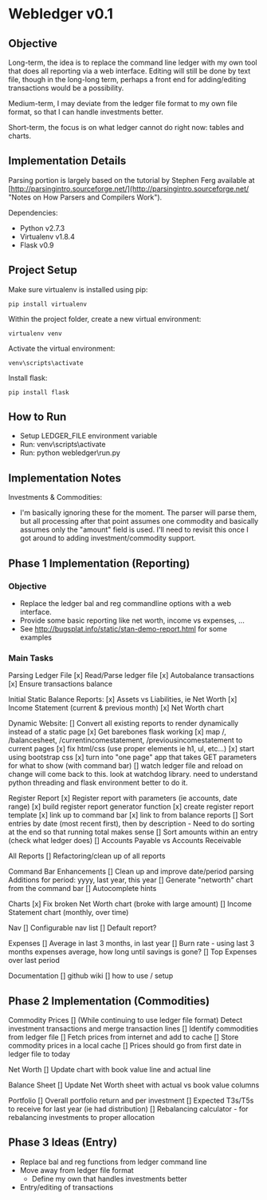 Webledger v0.1
==============

Objective
---------

Long-term, the idea is to replace the command line ledger with my own tool that
does all reporting via a web interface. Editing will still be done by text file,
though in the long-long term, perhaps a front end for adding/editing 
transactions would be a possibility.

Medium-term, I may deviate from the ledger file format to my own file format,
so that I can handle investments better.

Short-term, the focus is on what ledger cannot do right now: tables and charts.


Implementation Details
----------------------

Parsing portion is largely based on the tutorial by Stephen Ferg available at
[http://parsingintro.sourceforge.net/](http://parsingintro.sourceforge.net/ 
"Notes on How Parsers and Compilers Work").

Dependencies:

*	Python v2.7.3
*	Virtualenv v1.8.4
*	Flask v0.9


Project Setup
-------------

Make sure virtualenv is installed using pip:

	pip install virtualenv

Within the project folder, create a new virtual environment:

	virtualenv venv

Activate the virtual environment:

	venv\scripts\activate

Install flask:

	pip install flask


How to Run
----------

*	Setup LEDGER_FILE environment variable
*	Run: venv\scripts\activate
*	Run: python webledger\run.py


Implementation Notes
--------------------

Investments & Commodities:
*	I'm basically ignoring these for the moment. The parser will parse them,
but all processing after that point assumes one commodity and basically assumes
only the "amount" field is used. I'll need to revisit this once I got around
to adding investment/commodity support.



Phase 1 Implementation (Reporting)
----------------------

### Objective

*	Replace the ledger bal and reg commandline options with a web interface.
*	Provide some basic reporting like net worth, income vs expenses, ...
*	See http://bugsplat.info/static/stan-demo-report.html for some examples

### Main Tasks

Parsing Ledger File
[x] Read/Parse ledger file
[x] Autobalance transactions
[x] Ensure transactions balance

Initial Static Balance Reports:
[x] Assets vs Liabilities, ie Net Worth
[x] Income Statement (current & previous month)
[x] Net Worth chart

Dynamic Website:
[] Convert all existing reports to render dynamically instead of a static page
	[x] Get barebones flask working
	[x] map /, /balancesheet, /currentincomestatement, /previousincomestatement to current pages
	[x] fix html/css (use proper elements ie h1, ul, etc...)
	[x] start using bootstrap css
	[x] turn into "one page" app that takes GET parameters for what to show (with command bar)
	[] watch ledger file and reload on change
		will come back to this. look at watchdog library. need to understand python threading and flask environment better to do it.

Register Report
[x] Register report with parameters (ie accounts, date range)
	[x] build register report generator function
	[x] create register report template
	[x] link up to command bar
	[x] link to from balance reports
[] Sort entries by date (most recent first), then by description
	- Need to do sorting at the end so that running total makes sense
[] Sort amounts within an entry (check what ledger does)
[] Accounts Payable vs Accounts Receivable

All Reports
[] Refactoring/clean up of all reports

Command Bar Enhancements
[] Clean up and improve date/period parsing
	Additions for period: yyyy, last year, this year
[] Generate "networth" chart from the command bar
[] Autocomplete hints

Charts
[x] Fix broken Net Worth chart (broke with large amount)
[] Income Statement chart (monthly, over time)

Nav
[] Configurable nav list
[] Default report?

Expenses
[] Average in last 3 months, in last year
[] Burn rate - using last 3 months expenses average, how long until savings is gone?
[] Top Expenses over last period

Documentation
[] github wiki
	[] how to use / setup


Phase 2 Implementation (Commodities)
----------------------

Commodity Prices
[] (While continuing to use ledger file format) Detect investment transactions and merge transaction lines
[] Identify commodities from ledger file
[] Fetch prices from internet and add to cache
	[] Store commodity prices in a local cache
	[] Prices should go from first date in ledger file to today

Net Worth
[] Update chart with book value line and actual line

Balance Sheet
[] Update Net Worth sheet with actual vs book value columns

Portfolio
[] Overall portfolio return and per investment
[] Expected T3s/T5s to receive for last year (ie had distribution)
[] Rebalancing calculator - for rebalancing investments to proper allocation



Phase 3 Ideas (Entry)
-------------

- Replace bal and reg functions from ledger command line
- Move away from ledger file format
	- Define my own that handles investments better
- Entry/editing of transactions